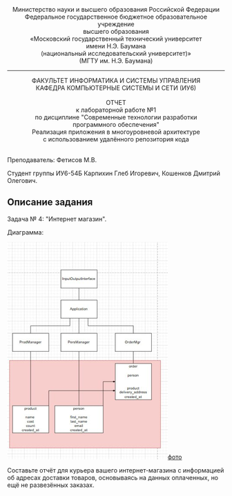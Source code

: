 <div align="center">
Министерство науки и высшего образования Российской Федерации <br />
Федеральное государственное бюджетное образовательное учреждение <br />
высшего образования <br />
«Московский государственный технический университет <br />
имени Н.Э. Баумана <br />
(национальный исследовательский университет)» <br />
(МГТУ им. Н.Э. Баумана)
</div>
<hr />
<div align="center">
ФАКУЛЬТЕТ ИНФОРМАТИКА И СИСТЕМЫ УПРАВЛЕНИЯ <br />
КАФЕДРА КОМПЬЮТЕРНЫЕ СИСТЕМЫ И СЕТИ (ИУ6)
</div>
<br />
<div align="center">
ОТЧЕТ <br />
к лабораторной работе №1 <br />
по дисциплине "Современные технологии разработки <br />
программного обеспечения" <br />
Реализация приложения в многоуровневой архитектуре <br />
с использованием удалённого репозитория кода
</div>
<br />

Преподаватель: Фетисов М.В.

Студент группы ИУ6-54Б Карпихин Глеб Игоревич, Кошенков Дмитрий Олегович.

## Описание задания

Задача № 4: "Интернет магазин".

Диаграмма:

![diagram.jpg](doc/diagram.jpg)[фото](doc/diagram.jpg)

Составьте отчёт для курьера вашего интернет-магазина с
информацией об адресах доставки товаров, основываясь на данных
оплаченных, но ещё не развезённых заказах.